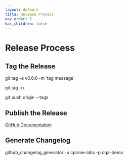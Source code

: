 ```yaml
---
layout: default
title: Release Process
nav_order: 5
has_children: false
---
```


# Release Process

## Tag the Release


git tag -a v0.0.0 -m 'tag message'

git tag -n

git push origin --tags

## Publish the Release

[GitHub Documentation](https://docs.github.com/en/repositories/releasing-projects-on-github/managing-releases-in-a-repository)

## Generate Changelog

github_changelog_generator -u cprime-labs -p cqa-demo
